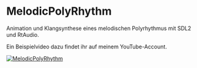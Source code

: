 # MelodicPolyRhythm
Animation und Klangsynthese eines melodischen Polyrhythmus mit SDL2 und RtAudio.

Ein Beispielvideo dazu findet ihr auf meinem YouTube-Account.

[![MelodicPolyRhythm](https://img.youtube.com/vi/PuoPk0HPw0E/0.jpg)](https://www.youtube.com/watch?v=PuoPk0HPw0E)
